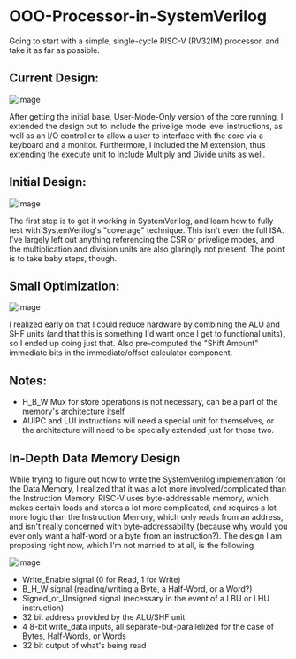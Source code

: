 # OOO-Processor-in-SystemVerilog
Going to start with a simple, single-cycle RISC-V (RV32IM) processor, and take it as far as possible. 

## Current Design: 

![image](https://github.com/zayamtariq/OOO-Processor-in-SystemVerilog/assets/31855609/bf886e4d-5450-417b-9bab-565236d117ce)

After getting the initial base, User-Mode-Only version of the core running, I extended the design out to include the privelige mode level instructions, as well as an I/O controller to allow a user to interface with the core via a keyboard and a monitor. Furthermore, I included the M extension, thus extending the execute unit to include Multiply and Divide units as well. 

## Initial Design: 

![image](https://github.com/zayamtariq/OOO-Processor-in-SystemVerilog/assets/31855609/5f80ef4a-d6f7-4e58-80c0-9b365f722dbb)

The first step is to get it working in SystemVerilog, and learn how to fully test with SystemVerilog's "coverage" technique. This isn't even the full ISA. I've largely left out anything referencing the CSR or privelige modes, and the multiplication and division units are also glaringly not present. The point is to take baby steps, though. 

## Small Optimization: 

![image](https://github.com/zayamtariq/OOO-Processor-in-SystemVerilog/assets/31855609/505903a1-7183-4d0e-b68a-e01bf09fce96)

I realized early on that I could reduce hardware by combining the ALU and SHF units (and that this is something I'd want once I get to functional units), so I ended up doing just that. Also pre-computed the "Shift Amount" immediate bits in the immediate/offset calculator component. 

## Notes: 
- H_B_W Mux for store operations is not necessary, can be a part of the memory's architecture itself
- AUIPC and LUI instructions will need a special unit for themselves, or the architecture will need to be specially extended just for those two. 

## In-Depth Data Memory Design 
While trying to figure out how to write the SystemVerilog implementation for the Data Memory, I realized that it was a lot more involved/complicated than the Instruction Memory. RISC-V uses byte-addressable memory, which makes certain loads and stores a lot more complicated, and requires a lot more logic than the Instruction Memory, which only reads from an address, and isn't really concerned with byte-addressability (because why would you ever only want a half-word or a byte from an instruction?). The design I am proposing right now, which I'm not married to at all, is the following 

![image](https://github.com/zayamtariq/OOO-Processor-in-SystemVerilog/assets/31855609/16b4893c-d67f-4548-a72f-79c6f6046463)

- Write_Enable signal (0 for Read, 1 for Write)
- B_H_W signal (reading/writing a Byte, a Half-Word, or a Word?)
- Signed_or_Unsigned signal (necessary in the event of a LBU or LHU instruction) 
- 32 bit address provided by the ALU/SHF unit
- 4 8-bit write_data inputs, all separate-but-parallelized for the case of Bytes, Half-Words, or Words
- 32 bit output of what's being read
